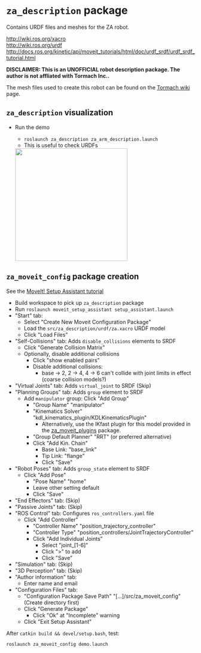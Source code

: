 # `za_description` package

Contains URDF files and meshes for the ZA robot.

http://wiki.ros.org/xacro  
http://wiki.ros.org/urdf  
http://docs.ros.org/kinetic/api/moveit_tutorials/html/doc/urdf_srdf/urdf_srdf_tutorial.html  

**DISCLAIMER: This is an UNOFFICIAL robot description package. The author is not affliated with Tormach Inc..**  

The mesh files used to create this robot can be found on the [Tormach wiki][tor_wiki] page.


## `za_description` visualization

- Run the demo
  - `roslaunch za_description za_arm_description.launch`
  - This is useful to check URDFs

  <img src="https://user-images.githubusercontent.com/46149643/183477417-2eaff869-53f8-4387-8b61-106968b1359d.png"  width="300" height="300">


## `za_moveit_config` package creation

See the [MoveIt! Setup Assistant tutorial][msa_tut]

- Build workspace to pick up `za_description` package
- Run `roslaunch moveit_setup_assistant setup_assistant.launch`
- "Start" tab:
  - Select "Create New Moveit Configuration Package"
  - Load the `src/za_description/urdf/za.xacro` URDF model
  - Click "Load Files"
- "Self-Collisions" tab:  Adds `disable_collisions` elements to SRDF
  - Click "Generate Collision Matrix"
  - Optionally, disable additional collisions
    - Click "show enabled pairs"
    - Disable additional collisions:
      - base -> 2, 2 -> 4, 4 -> 6 can't collide with joint limits in
        effect (coarse collision models?)
- "Virtual Joints" tab:  Adds `virtual_joint` to SRDF (Skip)
- "Planning Groups" tab:  Adds `group` element to SRDF
  - Add `manipulator` group:  Click "Add Group"
    - "Group Name" "manipulator"
    - "Kinematics Solver" "kdl_kinematics_plugin/KDLKinematicsPlugin"
      - Alternatively, use the IKfast plugin for this model provided in the [za_moveit_plugins][za_plug] package. 
    - "Group Default Planner" "RRT" (or preferred alternative)
    - Click "Add Kin. Chain"
      - Base Link:  "base_link"
      - Tip Link:  "flange"
      - Click "Save"
- "Robot Poses" tab:  Adds `group_state` element to SRDF
  - Click "Add Pose"
    - "Pose Name" "home"
    - Leave other setting default
    - Click "Save"
- "End Effectors" tab:  (Skip)
- "Passive Joints" tab:  (Skip)
- "ROS Control" tab:  Configures `ros_controllers.yaml` file
  - Click "Add Controller"
    - "Controller Name" "position_trajectory_controller"
    - "Controller Type" "position_controllers/JointTrajectoryController"
    - Click "Add Individual Joints"
      - Select "joint_[1-6]"
      - Click ">" to add
      - Click "Save"
- "Simulation" tab:  (Skip)
- "3D Perception" tab:  (Skip)
- "Author information" tab:
  - Enter name and email
- "Configuration Files" tab:
  - "Configuration Package Save Path"
    "[...]/src/za_moveit_config" (Create directory first)
  - Click "Generate Package"
    - Click "Ok" at "Incomplete" warning
  - Click "Exit Setup Assistant"

After `catkin build && devel/setup.bash`, test:
```
roslaunch za_moveit_config demo.launch
```


[tor_wiki]: https://tormach.atlassian.net/wiki/spaces/ROBO/pages/2112094580/3D+Models
[msa_tut]: http://docs.ros.org/kinetic/api/moveit_tutorials/html/doc/setup_assistant/setup_assistant_tutorial.html
[za_plug]: https://github.com/alexarbogast/za_moveit_plugins.git
